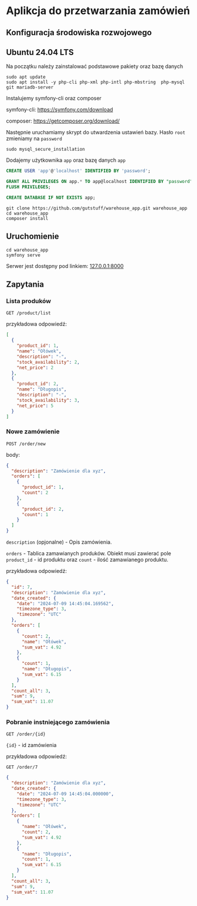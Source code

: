# Aplikcja do przetwarzania zamówień

## Konfiguracja środowiska rozwojowego

## Ubuntu 24.04 LTS
Na początku należy zainstalować podstawowe pakiety oraz bazę danych

```
sudo apt update
sudo apt install -y php-cli php-xml php-intl php-mbstring  php-mysql git mariadb-server
```

Instalujemy symfony-cli oraz composer 

symfony-cli: https://symfony.com/download

composer: https://getcomposer.org/download/

Następnie uruchamiamy skrypt do utwardzenia ustawień bazy. Hasło `root` zmieniamy na `password`

```
sudo mysql_secure_installation
```

Dodajemy użytkownika `app` oraz bazę danych `app`

```sql
CREATE USER 'app'@'localhost' IDENTIFIED BY 'password';

GRANT ALL PRIVILEGES ON app.* TO app@localhost IDENTIFIED BY "password";
FLUSH PRIVILEGES;

CREATE DATABASE IF NOT EXISTS app;
```

```
git clone https://github.com/gutstuff/warehouse_app.git warehouse_app
cd warehouse_app
composer install
```

## Uruchomienie
```
cd warehouse_app
symfony serve
```

Serwer jest dostępny pod linkiem: [127.0.0.1:8000](http://127.0.0.1:8000)

## Zapytania

### Lista produków

`GET /product/list`

przykładowa odpowiedź:

```json
[
  {
    "product_id": 1,
    "name": "Ołówek",
    "description": "-",
    "stock_availability": 2,
    "net_price": 2
  },
  {
    "product_id": 2,
    "name": "Długopis",
    "description": "-",
    "stock_availability": 3,
    "net_price": 5
  }
]
```

### Nowe zamówienie

`POST /order/new`

body:

```json
{
  "description": "Zamówienie dla xyz",
  "orders": [
    {
      "product_id": 1,
      "count": 2
    },
    {
      "product_id": 2,
      "count": 1
    }
  ]
}
```
`description` (opjonalne) - Opis zamówienia.

`orders` - Tablica zamawianych produków. Obiekt musi zawierać
pole `product_id` - id produktu oraz `count` - ilość zamawianego produktu.

przykładowa odpowiedź:

```json
{
  "id": 7,
  "description": "Zamówienie dla xyz",
  "date_created": {
    "date": "2024-07-09 14:45:04.169562",
    "timezone_type": 3,
    "timezone": "UTC"
  },
  "orders": [
    {
      "count": 2,
      "name": "Ołówek",
      "sum_vat": 4.92
    },
    {
      "count": 1,
      "name": "Długopis",
      "sum_vat": 6.15
    }
  ],
  "count_all": 3,
  "sum": 9,
  "sum_vat": 11.07
}
```

### Pobranie instniejącego zamówienia

`GET /order/{id}`

`{id}` - id zamówienia

przykładowa odpowiedź:

`GET /order/7`

```json
{
  "description": "Zamówienie dla xyz",
  "date_created": {
    "date": "2024-07-09 14:45:04.000000",
    "timezone_type": 3,
    "timezone": "UTC"
  },
  "orders": [
    {
      "name": "Ołówek",
      "count": 2,
      "sum_vat": 4.92
    },
    {
      "name": "Długopis",
      "count": 1,
      "sum_vat": 6.15
    }
  ],
  "count_all": 3,
  "sum": 9,
  "sum_vat": 11.07
}
```
